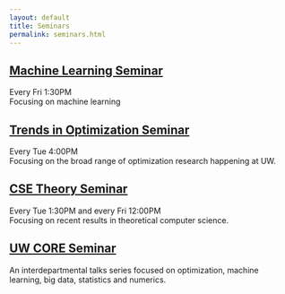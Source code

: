 ```yaml
---
layout: default
title: Seminars
permalink: seminars.html
---
```


## [Machine Learning Seminar](mlopt.html)
Every Fri 1:30PM <br>
Focusing on machine learning

## [Trends in Optimization Seminar](http://blogs.uw.edu/tops/)
Every Tue 4:00PM <br>
Focusing on the broad range of optimization research happening at UW.

## [CSE Theory Seminar](http://theory.cs.washington.edu/)
Every Tue 1:30PM and every Fri 12:00PM<br>
Focusing on recent results in theoretical computer science.

## [UW CORE Seminar](http://blogs.uw.edu/tops/core-seminar/)
An interdepartmental talks series focused on optimization, machine learning, big data, statistics and numerics.
